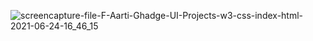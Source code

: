 ![screencapture-file-F-Aarti-Ghadge-UI-Projects-w3-css-index-html-2021-06-24-16_46_15](https://user-images.githubusercontent.com/84341328/123254224-067b4d80-d50c-11eb-9b81-1a7005bf9036.png)
